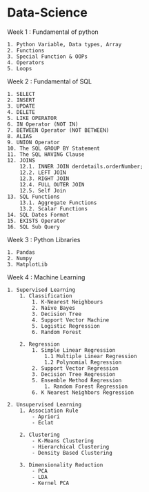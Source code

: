 # Data-Science

Week 1 : Fundamental of python 
	
	1. Python Variable, Data types, Array
	2. Functions
	3. Special Function & OOPs
	4. Operators
	5. Loops

Week 2 : Fundamental of SQL 
	
	1. SELECT 
	2. INSERT 
	3. UPDATE 
	4. DELETE 
	5. LIKE OPERATOR 
	6. IN Operator (NOT IN) 
	7. BETWEEN Operator (NOT BETWEEN) 
	8. ALIAS 
	9. UNION Operator 
	10. The SQL GROUP BY Statement 
	11. The SQL HAVING Clause 
	12. JOINS 
		12.1. INNER JOIN derdetails.orderNumber;
		12.2. LEFT JOIN 
		12.3. RIGHT JOIN 
		12.4. FULL OUTER JOIN 
		12.5. Self Join 
	13. SQL Functions 
		13.1. Aggregate Functions 
		13.2. Scalar Functions 
	14. SQL Dates Format 
	15. EXISTS Operator 
	16. SQL Sub Query 
	
Week 3 : Python Libraries

	1. Pandas
	2. Numpy
	3. MatplotLib

Week 4 : Machine Learning

	1. Supervised Learning
		1. Classification
			1. K-Nearest Neighbours
			2. Naive Bayes
			3. Decision Tree
			4. Support Vector Machine
			5. Logistic Regression
			6. Random Forest

		2. Regression
			1. Simple Linear Regression
				1.1 Multiple Linear Regression
				1.2 Polynomial Regression
			2. Support Vector Regression
			3. Decision Tree Regression
			5. Ensemble Method Regression
				1. Random Forest Regression
			6. K Nearest Neighbors Regression
		
	2. Unsupervised Learning
		1. Association Rule
			- Apriori
			- Eclat
			
		2. Clustering
			- K-Means Clustering
			- Hierarchical Clustering
			- Density Based Clustering
			
		3. Dimensionality Reduction
			- PCA
			- LDA
			- Kernel PCA
